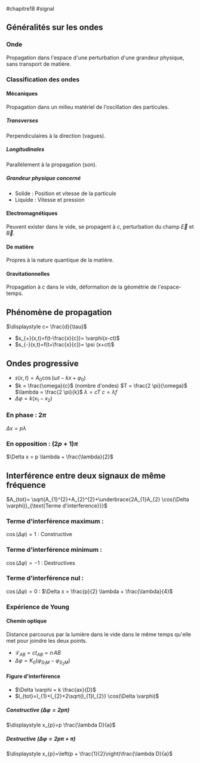 #chapitre18 #signal 
## Généralités sur les ondes 
### Onde 
Propagation dans l'espace d'une perturbation d'une grandeur physique, sans transport de matière. 
### Classification des ondes 
#### Mécaniques 
Propagation dans un milieu matériel de l'oscillation des particules.
##### Transverses 
Perpendiculaires à la direction  (vagues).
##### Longitudinales 
Parallèlement à la propagation (son). 
##### Grandeur physique concerné
- Solide : Position et vitesse de la particule 
- Liquide : Vitesse et pression 
#### Electromagnétiques 
Peuvent exister dans le vide, se propagent à $c$, perturbation du champ $\overrightarrow{E}$ et $\overrightarrow{B}$. 
#### De matière
Propres à la nature quantique de la matière.
#### Gravitationnelles 
Propagation à $c$ dans le vide, déformation de la géométrie de l'espace-temps. 

## Phénomène de propagation 
$\displaystyle c= \frac{d}{\tau}$
- $s_{+}(x,t)=f(t-\frac{x}{c})= \varphi(x-ct)$ 
- $s_{-}(x,t)=f(t+\frac{x}{c})= \psi (x+ct)$ 

## Ondes progressive
- $s(x,t)=A_{0} \cos(\omega t - kx + \varphi_{0})$
- $k = \frac{\omega}{c}$ (nombre d'ondes)  $T = \frac{2 \pi}{\omega}$   $\lambda = \frac{2 \pi}{k}$   $\lambda=cT$ $c=\lambda f$
- $\Delta \varphi=k(x_{1}-x_{2})$
### En phase : $2 \pi$
$\Delta x = p \lambda$
### En opposition : $(2p+1)\pi$
$\Delta x = p \lambda + \frac{\lambda}{2}$

## Interférence entre deux signaux de même fréquence
$A_{tot}= \sqrt{A_{1}^{2}+A_{2}^{2}+\underbrace{2A_{1}A_{2} \cos(\Delta \varphi)}_{\text{Terme d'interference}}}$ 
### Terme d'interférence maximum : 
$\cos(\Delta \varphi)=1$ : Constructive
### Terme d'interférence minimum :
$\cos(\Delta \varphi)=-1$ : Destructives 
### Terme d'interférence nul :
$\cos(\Delta \varphi)=0$ :  $\Delta x = \frac{p}{2} \lambda + \frac{\lambda}{4}$ 
### Expérience de Young
#### Chemin optique 
Distance parcourus par la lumière dans le vide dans le même temps qu'elle met pour joindre les deux points. 
- $\mathcal{L}_{AB}=c t_{AB}=n \, AB$ 
- $\Delta \varphi = K_{0}(\varphi_{S_{1}M}- \varphi_{S_{2}M})$ 
#### Figure d'interférence 
- $\Delta \varphi = k \frac{ax}{D}$
- $I_{tot}=I_{1}+I_{2}+2\sqrt{I_{1}I_{2}} \cos(\Delta \varphi)$ 
##### Constructive $(\Delta \varphi=2p \pi)$ 
$\displaystyle x_{p}=p \frac{\lambda D}{a}$ 
##### Destructive $(\Delta \varphi=2p \pi + \pi)$
$\displaystyle x_{p}=\left(p + \frac{1}{2}\right)\frac{\lambda D}{a}$ 